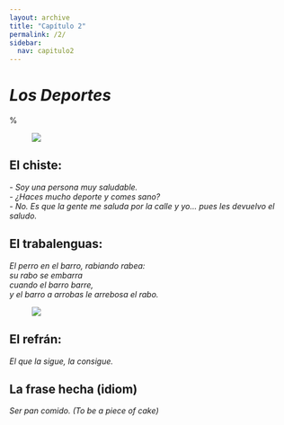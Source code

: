 ```yaml
---
layout: archive
title: "Capítulo 2"
permalink: /2/
sidebar:
  nav: capitulo2
---
```


# _Los Deportes_

%

<figure style="width: 300px" class="align-right">
    <a href="https://sarroniz.github.io/S-280/images/meme-preteritoimpercfecto.jpg"><img src="https://sarroniz.github.io/S-280/images/meme-preteritoimpercfecto.jpg"></a>
</figure>

## El chiste:

_\- Soy una persona muy saludable.   
\- ¿Haces mucho deporte y comes sano?   
\- No. Es que la gente me saluda por la calle y yo... pues les devuelvo el saludo._   


## El trabalenguas:

_El perro en el barro, rabiando rabea:  
su rabo se embarra  
cuando el barro barre,   
y el barro a arrobas le arrebosa el rabo._    

<figure style="width: 300px" class="align-right">
    <a href="https://sarroniz.github.io/S-280/images/meme16.jpg"><img src="https://sarroniz.github.io/S-280/images/meme16.jpg"></a>
</figure>

## El refrán:

_El que la sigue, la consigue._


## La frase hecha (idiom)

_Ser pan comido. (To be a piece of cake)_
